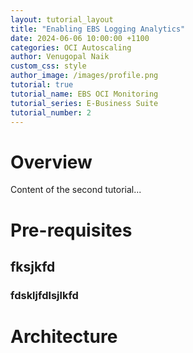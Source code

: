 ```yaml
---
layout: tutorial_layout
title: "Enabling EBS Logging Analytics"
date: 2024-06-06 10:00:00 +1100
categories: OCI Autoscaling
author: Venugopal Naik
custom_css: style
author_image: /images/profile.png
tutorial: true
tutorial_name: EBS OCI Monitoring
tutorial_series: E-Business Suite
tutorial_number: 2
---
```

# Overview

Content of the second tutorial...

# Pre-requisites

## fksjkfd
### fdskljfdlsjlkfd

# Architecture